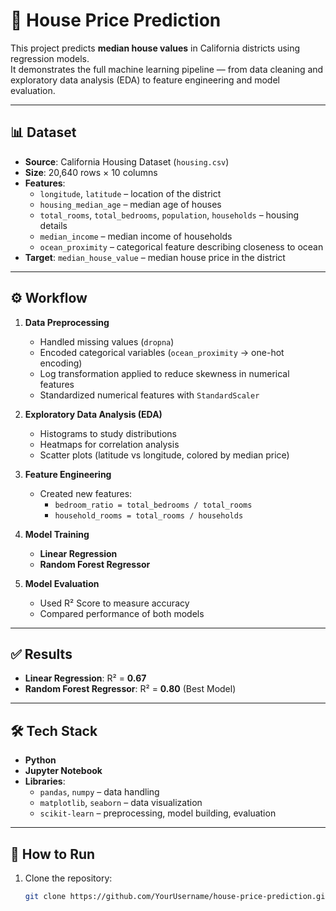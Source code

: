 # 🏡 House Price Prediction

This project predicts **median house values** in California districts using regression models.  
It demonstrates the full machine learning pipeline — from data cleaning and exploratory data analysis (EDA) to feature engineering and model evaluation.  

---

## 📊 Dataset
- **Source**: California Housing Dataset (`housing.csv`)  
- **Size**: 20,640 rows × 10 columns  
- **Features**:
  - `longitude`, `latitude` – location of the district
  - `housing_median_age` – median age of houses
  - `total_rooms`, `total_bedrooms`, `population`, `households` – housing details
  - `median_income` – median income of households
  - `ocean_proximity` – categorical feature describing closeness to ocean
- **Target**: `median_house_value` – median house price in the district

---

## ⚙️ Workflow
1. **Data Preprocessing**
   - Handled missing values (`dropna`)
   - Encoded categorical variables (`ocean_proximity` → one-hot encoding)
   - Log transformation applied to reduce skewness in numerical features
   - Standardized numerical features with `StandardScaler`

2. **Exploratory Data Analysis (EDA)**
   - Histograms to study distributions  
   - Heatmaps for correlation analysis  
   - Scatter plots (latitude vs longitude, colored by median price)

3. **Feature Engineering**
   - Created new features:
     - `bedroom_ratio = total_bedrooms / total_rooms`
     - `household_rooms = total_rooms / households`

4. **Model Training**
   - **Linear Regression**
   - **Random Forest Regressor**

5. **Model Evaluation**
   - Used R² Score to measure accuracy
   - Compared performance of both models

---

## ✅ Results
- **Linear Regression**: R² = **0.67**  
- **Random Forest Regressor**: R² = **0.80** (Best Model)  

---

## 🛠️ Tech Stack
- **Python**
- **Jupyter Notebook**
- **Libraries**:
  - `pandas`, `numpy` – data handling
  - `matplotlib`, `seaborn` – data visualization
  - `scikit-learn` – preprocessing, model building, evaluation

---

## 🚀 How to Run
1. Clone the repository:
   ```bash
   git clone https://github.com/YourUsername/house-price-prediction.git
